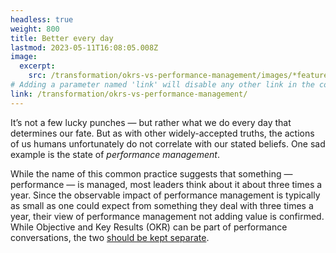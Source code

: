 ```yaml
---
headless: true
weight: 800
title: Better every day
lastmod: 2023-05-11T16:08:05.008Z
image:
  excerpt:
    src: /transformation/okrs-vs-performance-management/images/*feature
# Adding a parameter named 'link' will disable any other link in the content below
link: /transformation/okrs-vs-performance-management/
---
```


It’s not a few lucky punches — but rather what we do every day that determines our fate. But as with other widely-accepted truths, the actions of us humans unfortunately do not correlate with our stated beliefs. One sad example is the state of *performance management*.

While the name of this common practice suggests that something — performance — is managed, most leaders think about it about three times a year. Since the observable impact of performance management is typically as small as one could expect from something they deal with three times a year, their view of performance management not adding value is confirmed. While Objective and Key Results (OKR) can be part of performance conversations, the two [should be kept separate](/transformation/okrs-vs-performance-management/).

